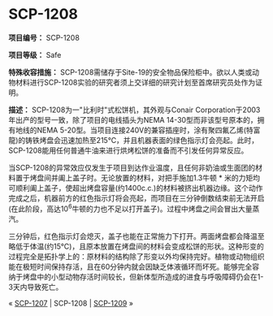 # SCP-1208
                        


**项目编号：** SCP-1208

**项目等级：** Safe

**特殊收容措施：** SCP-1208需储存于Site-19的安全物品保险柜中。欲以人类或动物材料进行SCP-1208实验的研究者须上交详细的研究计划至首席研究员处作为证明。

**描述：** SCP-1208为一"比利时"式松饼机，其外观与Conair Corporation于2003年出产的型号一致，除了项目的电线插头为NEMA 14-30型而非该型号原本的，拥有地线的NEMA 5-20型。当项目连接240V的兼容插座时，涂有聚四氟乙烯(特富龍)的铸铁烤盘会迅速加热至215℃，并且机器表面的绿色指示灯会亮起。此时，SCP-1208能用任何普通牛油来进行烘烤松饼的准备而不引发任何异常反应。

当SCP-1208的异常效应仅发生于项目到达作业温度，且任何非奶油或生面团的材料置于烤盘间并阖上盖子时。无论放置的材料，对把手施加1.3牛顿 * 米的力矩均可顺利阖上盖子，使超出烤盘容量(约1400c.c.)的材料被挤出机器边缘。这个动作完成之后，机器前方的红色指示灯将会亮起，而项目在三分钟倒数结束前无法开启(在此阶段，高达10<sup>6</sup>牛顿的力也不足以打开盖子)。过程中烤盘之间会冒出大量蒸汽。

三分钟后，红色指示灯会熄灭，盖子也能在正常施力下打开。两面烤盘都会降温至略低于体温(约15℃)，且原本放置在烤盘间的材料会变成松饼的形状。这种形变的过程完全是拓扑学上的：原材料的结构除了形变以外均保持完好。植物或动物组织能在极短时间保持存活，且在60分钟内就会因缺乏体液循环而坏死。能够完全容纳于烤盘中的小型动物存活时间较长，但新体型所造成的进食与呼吸障碍仍会在1-3天内导致死亡。



« [SCP-1207](/scp-1207) | SCP-1208 | [SCP-1209](/scp-1209) »





                    